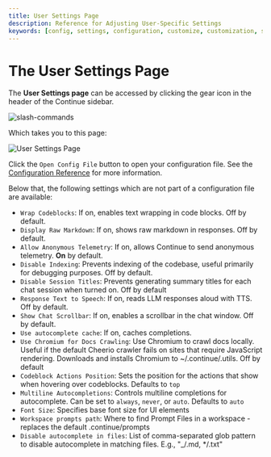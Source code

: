 ```yaml
---
title: User Settings Page
description: Reference for Adjusting User-Specific Settings
keywords: [config, settings, configuration, customize, customization, sidebar]
---
```


# The User Settings Page

The **User Settings page** can be accessed by clicking the gear icon in the header of the Continue sidebar.

![slash-commands](/img/header-buttons.png)

Which takes you to this page:

![User Settings Page](/img/settings-page.png)

Click the `Open Config File` button to open your configuration file. See the [Configuration Reference](../reference.md) for more information.

Below that, the following settings which are not part of a configuration file are available:

- `Wrap Codeblocks`: If on, enables text wrapping in code blocks. Off by default.
- `Display Raw Markdown`: If on, shows raw markdown in responses. Off by default.
- `Allow Anonymous Telemetry`: If on, allows Continue to send anonymous telemetry. **On** by default.
- `Disable Indexing`: Prevents indexing of the codebase, useful primarily for debugging purposes. Off by default.
- `Disable Session Titles`: Prevents generating summary titles for each chat session when turned on. Off by default
- `Response Text to Speech`: If on, reads LLM responses aloud with TTS. Off by default.
- `Show Chat Scrollbar`: If on, enables a scrollbar in the chat window. Off by default.
- `Use autocomplete cache`: If on, caches completions.
- `Use Chromium for Docs Crawling`: Use Chromium to crawl docs locally. Useful if the default Cheerio crawler fails on sites that require JavaScript rendering. Downloads and installs Chromium to ~/.continue/.utils. Off by default
- `Codeblock Actions Position`: Sets the position for the actions that show when hovering over codeblocks. Defaults to `top`
- `Multiline Autocompletions`: Controls multiline completions for autocomplete. Can be set to `always`, `never`, or `auto`. Defaults to `auto`
- `Font Size`: Specifies base font size for UI elements
- `Workspace prompts path`: Where to find Prompt Files in a workspace - replaces the default .continue/prompts
- `Disable autocomplete in files`: List of comma-separated glob pattern to disable autocomplete in matching files. E.g., "\_/.md, \*/.txt"
